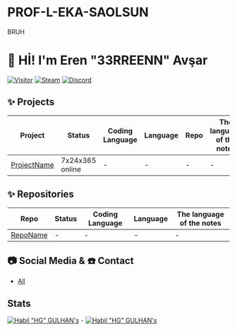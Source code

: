 # PROF-L-EKA-SAOLSUN
BRUH
# 👋 Hİ! I'm Eren "33RREENN" Avşar
[![Visitor](https://visitor-badge.laobi.icu/badge?page_id=HabilGULHAN.HabilGULHAN)](#)
[![Steam](https://img.shields.io/badge/donate-steam-blue?logo=Steam&style=flat-square)](https://steamcommunity.com/tradeoffer/new/?partner=875714323&token=r4tnPZaQ)
[![Discord](https://discord.com/api/guilds/845319558960513045/widget.png)](https://discord.gg/WdNKDdKGb7)

## ✨ Projects
| Project | Status | Coding Language | Language | Repo | The language of the notes |
| ----------- | ----------- | ----------- | ----------- | ----------- | ----------- |
| [ProjectName](ProjectLink)| 7x24x365 online | - | - | - | - |

## ✨ Repositories
| Repo | Status | Coding Language | Language | The language of the notes |
| ----------- | ----------- | ----------- | ----------- | ----------- |
| [RepoName](https://github.com/HabilGULHAN/RepoLink)| - | - | - | - |

## 📷 Social Media & ☎️ Contact
- [All](https://HabilGULHAN.github.io/)

## Stats
[![Habil "HG" GULHAN's](https://github-readme-stats.vercel.app/api?username=HabilGULHAN&show_icons=true&theme=dark)](#) - [![Habil "HG" GULHAN's](https://github-readme-stats.vercel.app/api/top-langs/?username=HabilGULHAN&layout=compact&theme=dark)](#)
